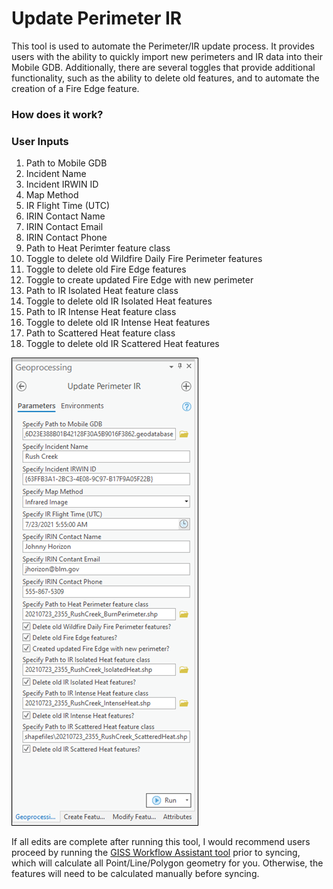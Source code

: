 # Update Perimeter IR

This tool is used to automate the Perimeter/IR update process. It provides users with the ability to quickly import new perimeters and IR data into their Mobile GDB. Additionally, there are several toggles that provide additional functionality, such as the ability to delete old features, and to automate the creation of a Fire Edge feature.

### How does it work?



### User Inputs

1. Path to Mobile GDB
2. Incident Name
3. Incident IRWIN ID
4. Map Method
5. IR Flight Time (UTC)
6. IRIN Contact Name
7. IRIN Contact Email
8. IRIN Contact Phone
9. Path to Heat Perimter feature class
10. Toggle to delete old Wildfire Daily Fire Perimeter features
11. Toggle to delete old Fire Edge features
12. Toggle to create updated Fire Edge with new perimeter
13. Path to IR Isolated Heat feature class
14. Toggle to delete old IR Isolated Heat features
15. Path to IR Intense Heat feature class
16. Toggle to delete old IR Intense Heat features
17. Path to Scattered Heat feature class
18. Toggle to delete old IR Scattered Heat features

![screenshot_UpdatePerimeterIR_1.png](/docs/screenshot_UpdatePerimeterIR_1.png?raw=true)


If all edits are complete after running this tool, I would recommend users proceed by running the [GISS Workflow Assistant tool](/docs/README_GISSWorkflowAssistant.md) prior to syncing, which will calculate all Point/Line/Polygon geometry for you. Otherwise, the features will need to be calculated manually before syncing.
